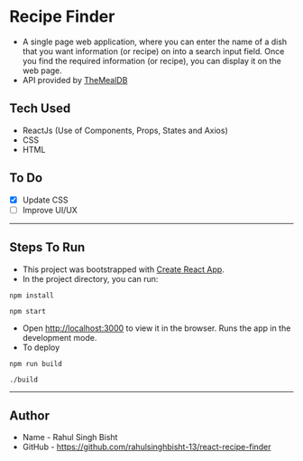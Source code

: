 # Recipe Finder

- A single page web application, where you can enter the name of a dish that you want information (or recipe) on into a search input field. Once you find the required information (or recipe), you can display it on the web page.
- API provided by [TheMealDB](https://www.themealdb.com/)

## Tech Used

- ReactJs (Use of Components, Props, States and Axios)
- CSS
- HTML

## To Do

- [x] Update CSS
- [ ] Improve UI/UX

---

## Steps To Run

- This project was bootstrapped with [Create React App](https://github.com/facebook/create-react-app).
- In the project directory, you can run:

```
npm install
```

```
npm start
```
- Open [http://localhost:3000](http://localhost:3000) to view it in the browser. Runs the app in the development mode.
- To deploy

```
npm run build
```
```
./build
```

---

## Author

- Name - Rahul Singh Bisht
- GitHub - https://github.com/rahulsinghbisht-13/react-recipe-finder

